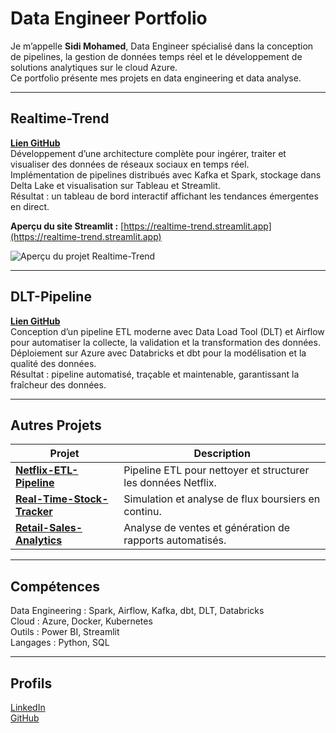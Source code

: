 # Data Engineer Portfolio

Je m’appelle **Sidi Mohamed**, Data Engineer spécialisé dans la conception de pipelines, la gestion de données temps réel et le développement de solutions analytiques sur le cloud Azure.  
Ce portfolio présente mes projets en data engineering et data analyse.

---

## Realtime-Trend

**[Lien GitHub](https://github.com/yominax/trends-realtime)**  
Développement d’une architecture complète pour ingérer, traiter et visualiser des données de réseaux sociaux en temps réel.  
Implémentation de pipelines distribués avec Kafka et Spark, stockage dans Delta Lake et visualisation sur Tableau et Streamlit.  
Résultat : un tableau de bord interactif affichant les tendances émergentes en direct.  

 **Aperçu du site Streamlit :** [https://realtime-trend.streamlit.app](https://realtime-trend.streamlit.app)  

![Aperçu du projet Realtime-Trend](https://github.com/user-attachments/assets/54d2f6e4-003e-4bce-870f-dad39be92483)

---

## DLT-Pipeline

**[Lien GitHub](https://github.com/yominax/pipeline-databricks-dbt-airflow)**  
Conception d’un pipeline ETL moderne avec Data Load Tool (DLT) et Airflow pour automatiser la collecte, la validation et la transformation des données.  
Déploiement sur Azure avec Databricks et dbt pour la modélisation et la qualité des données.  
Résultat : pipeline automatisé, traçable et maintenable, garantissant la fraîcheur des données.

---

## Autres Projets

| Projet | Description |
|--------|--------------|
| **[Netflix-ETL-Pipeline](https://github.com/yominax/Netflix-Data-Cleaning-ETL)** | Pipeline ETL pour nettoyer et structurer les données Netflix. |
| **[Real-Time-Stock-Tracker](https://github.com/yominax/real-time-stock-tracker)** | Simulation et analyse de flux boursiers en continu. |
| **[Retail-Sales-Analytics](https://github.com/yominax/retail-sales-analytics)** | Analyse de ventes et génération de rapports automatisés. |

---

## Compétences

Data Engineering : Spark, Airflow, Kafka, dbt, DLT, Databricks  
Cloud : Azure, Docker, Kubernetes  
Outils : Power BI, Streamlit  
Langages : Python, SQL  

---

## Profils

[LinkedIn](https://www.linkedin.com/in/sidi-m-412081374/)  
[GitHub](https://github.com/yominax)
